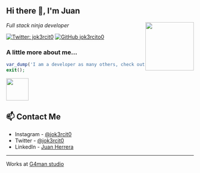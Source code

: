 <h2> Hi there 👋, I'm Juan</h2>

<img align='right' src="https://gblobscdn.gitbook.com/assets%2F-MCk7YeGsFvTdtODRR2F%2F-MCk7bfCzoumsCdIfUpn%2F-MCk7elrHIaB6OqA6ma9%2F98279786_111285627262040_6470956968361066496_n.jpg?alt=media&token=efe2d642-66b1-4d2b-866a-5fd7540ceb22" width="130">
<p><em>Full stack ninja developer</em></p>

[![Twitter: jok3rcit0](https://img.shields.io/twitter/follow/jok3rcit0?style=social)](https://twitter.com/jok3rcit0)
[![GitHub jok3rcito0](https://img.shields.io/github/followers/jok3rcito0?label=follow&style=social)](https://github.com/jok3rcito0)


### A little more about me...  

```php
var_dump('I am a developer as many others, check out my blog to know more about me!');
exit();
```

[<img src="https://jok3r.site/images/logo.png" width="60">](https://jok3r.site?from=github)


## 📫 Contact Me
- Instagram - [@jok3rcit0](https://www.instagram.com/jok3rcit0)
- Twitter - [@jok3rcit0](https://twitter.com/jok3rcit0)
- LinkedIn - [Juan Herrera](https://www.linkedin.com/in/juaniman/)

---

Works at [G4man studio](https://g4man.studio/)
